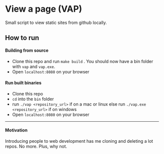 # View a page (VAP)

Small script to view static sites from github locally.

## How to run
#### Building from source
- Clone this repo and run `make build` . You should now have a bin folder with `vap` and `vap.exe`.
- Open `localhost:8080` on your browser

#### Run built binaries
- Clone this repo
- `cd` into the `bin` folder
- run `./vap <repository_url>` if on a mac or linux else run `./vap.exe <repository_url>` if on windows
- Open `localhost:8080` on your browser

---
#### Motivation
Introducing people to web development has me cloning and deleting a lot repos. No more.
Plus, why not.